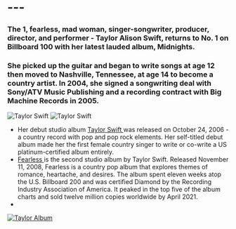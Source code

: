 # ---
### The 1, fearless, mad woman, singer-songwriter, producer, director, and performer - Taylor Alison Swift, returns to No. 1 on Billboard 100 with her latest lauded album, Midnights. 
### She picked up the guitar and began to write songs at age 12 then moved to Nashville, Tennessee, at age 14 to become a country artist. In 2004, she signed a songwriting deal with Sony/ATV Music Publishing and a recording contract with Big Machine Records in 2005.  

![Taylor Swift](https://www.rollingstone.com/wp-content/uploads/2022/10/taylor-swift-midnights-press.jpg?w=1581&h=1054&crop=1)
![Taylor Swift](https://scontent.xx.fbcdn.net/v/t1.15752-9/316143258_852697289197905_1704580835181417933_n.png?stp=dst-png_p320x320&_nc_cat=111&ccb=1-7&_nc_sid=aee45a&_nc_eui2=AeHzAwXqYxK--Ax-u-ySXXNTeaI0Uf6Goex5ojRR_oah7PlHb8yBCQi8WxQn1JBmR_KSxwFPVZrvO7S90wULTkD7&_nc_ohc=DbND1Zs80JcAX-LWbh3&_nc_ad=z-m&_nc_cid=0&_nc_ht=scontent.xx&oh=03_AdTFDTEcLSe8M8OC0HqNPfX2jvBJsVyweCBoGBlvrlBOQw&oe=63A31321)

- Her debut studio album <a href="https://open.spotify.com/album/5eyZZoQEFQWRHkV2xgAeBw?si=4W34Is6hSIGS6yiwympRNA">Taylor Swift </a> was released on October 24, 2006 - a country record with pop and pop rock elements. Her self-titled debut album made her the first female country singer to write or co-write a US platinum-certified album entirely. 
- <a href="https://open.spotify.com/album/2gP2LMVcIFgVczSJqn340t?si=lK2jkcCYQ_iRiCm_8tLyVQ">Fearless </a> is the second studio album by Taylor Swift. Released November 11, 2008, Fearless is a country pop album that explores themes of romance, heartache, and desires. The album spent eleven weeks atop the U.S. Billboard 200 and was certified Diamond by the Recording Industry Association of America. It peaked in the top five of the album charts and sold twelve million copies worldwide by April 2021.
-

[![Taylor Album](https://user-images.githubusercontent.com/118233838/203084208-730271f2-7bfe-47bd-9b26-f808db86a2ca.png)](https://open.spotify.com/album/4hDok0OAJd57SGIT8xuWJH)





